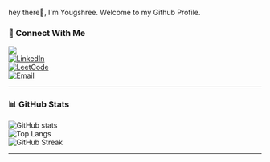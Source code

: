 hey there👋, I'm Yougshree. Welcome to my Github Profile.
### 🔗 Connect With Me  

![](https://komarev.com/ghpvc/?username=yougshree&color=blue)  
[![LinkedIn](https://img.shields.io/badge/LinkedIn-Profile-blue)](https://www.linkedin.com/in/yougshreesahaurmy)  
[![LeetCode](https://img.shields.io/badge/LeetCode-Profile-yellow)](https://leetcode.com/u/Yougshree/)  
[![Email](https://img.shields.io/badge/Email-Contact-red)](mailto:yougshreesahaurmy@gmail.com)  

---

### 📊 GitHub Stats  
![GitHub stats](https://github-readme-stats.vercel.app/api?username=yougshree&show_icons=true&theme=tokyonight)  
![Top Langs](https://github-readme-stats.vercel.app/api/top-langs/?username=yougshree&layout=compact&theme=tokyonight)  
![GitHub Streak](https://github-readme-streak-stats.herokuapp.com/?user=yougshree&theme=tokyonight)  

---
